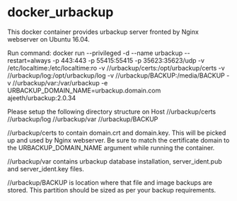 # docker_urbackup

This docker container provides urbackup server fronted by Nginx webserver on Ubuntu 16.04.


Run command:
docker run --privileged -d --name urbackup --restart=always -p 443:443 -p 55415:55415 -p 35623:35623/udp -v /etc/localtime:/etc/localtime:ro -v /<path>/urbackup/certs:/opt/urbackup/certs -v /<path>/urbackup/log:/opt/urbackup/log -v /<path>/urbackup/BACKUP:/media/BACKUP -v /<path>/urbackup/var:/var/urbackup -e URBACKUP_DOMAIN_NAME=urbackup.domain.com ajeeth/urbackup:2.0.34

Please setup the following directory structure on Host
/<path>/urbackup/certs
/<path>/urbackup/log
/<path>/urbackup/var
/<path>/urbackup/BACKUP

/<path>/urbackup/certs to contain domain.crt and domain.key. This will be picked up and used by Nginx webserver. Be sure to match the certificate domain to the URBACKUP_DOMAIN_NAME argument while running the container.

/<path>/urbackup/var contains urbackup database installation, server_ident.pub and server_ident.key files.

/<path>/urbackup/BACKUP is location where that file and image backups are stored. This partition should be sized as per your backup requirements.
